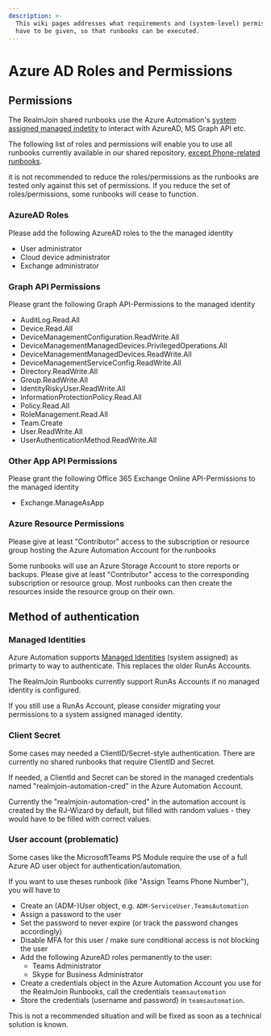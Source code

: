 ```yaml
---
description: >-
  This wiki pages addresses what requirements and (system-level) permissions
  have to be given, so that runbooks can be executed.
---
```


# Azure AD Roles and Permissions

## Permissions

The RealmJoin shared runbooks use the Azure Automation's [system assigned managed indetity](https://learn.microsoft.com/en-us/azure/automation/enable-managed-identity-for-automation) to interact with AzureAD, MS Graph API etc.

The following list of roles and permissions will enable you to use all runbooks currently available in our shared repository, [except Phone-related runbooks](azure-ad-roles-and-permissions.md#user-account-problematic).

it is not recommended to reduce the roles/permissions as the runbooks are tested only against this set of permissions. If you reduce the set of roles/permissions, some runbooks will cease to function.

### AzureAD Roles

Please add the following AzureAD roles to the the managed identity

* User administrator
* Cloud device administrator
* Exchange administrator

### Graph API Permissions

Please grant the following Graph API-Permissions to the managed identity

* AuditLog.Read.All
* Device.Read.All
* DeviceManagementConfiguration.ReadWrite.All
* DeviceManagementManagedDevices.PrivilegedOperations.All
* DeviceManagementManagedDevices.ReadWrite.All
* DeviceManagementServiceConfig.ReadWrite.All
* Directory.ReadWrite.All
* Group.ReadWrite.All
* IdentityRiskyUser.ReadWrite.All
* InformationProtectionPolicy.Read.All
* Policy.Read.All
* RoleManagement.Read.All
* Team.Create
* User.ReadWrite.All
* UserAuthenticationMethod.ReadWrite.All

### Other App API Permissions

Please grant the following Office 365 Exchange Online API-Permissions to the managed identity

* Exchange.ManageAsApp

### Azure Resource Permissions

Please give at least "Contributor" access to the subscription or resource group hosting the Azure Automation Account for the runbooks

Some runbooks will use an Azure Storage Account to store reports or backups. Please give at least "Contributor" access to the corresponding subscription or resource group. Most runbooks can then create the resources inside the resource group on their own.

## Method of authentication

### Managed Identities

Azure Automation supports [Managed Identities](https://docs.microsoft.com/en-us/azure/automation/enable-managed-identity-for-automation) (system assigned) as primarty to way to authenticate. This replaces the older RunAs Accounts.&#x20;

The RealmJoin Runbooks currently support RunAs Accounts if no managed identity is configured.

If you still use a RunAs Account, please consider migrating your permissions to a system assigned managed identity.

### Client Secret

Some cases may needed a ClientID/Secret-style authentication. There are currently no shared runbooks that require ClientID and Secret.

If needed, a ClientId and Secret can be stored in the managed credentials named "realmjoin-automation-cred" in the Azure Automation Account.

Currently the "realmjoin-automation-cred" in the automation account is created by the RJ-Wizard by default, but filled with random values - they would have to be filled with correct values.

### User account (problematic)

Some cases like the MicrosoftTeams PS Module require the use of a full Azure AD user object for authentication/automation.

If you want to use theses runbook (like "Assign Teams Phone Number"), you will have to

* Create an (ADM-)User object, e.g. `ADM-ServiceUser.TeamsAutomation`
* Assign a password to the user
* Set the password to never expire (or track the password changes accordingly)
* Disable MFA for this user / make sure conditional access is not blocking the user
* Add the following AzureAD roles permanently to the user:
  * Teams Administrator
  * Skype for Business Administrator
* Create a credentials object in the Azure Automation Account you use for the RealmJoin Runbooks, call the credentials `teamsautomation`
* Store the credentials (username and password) in `teamsautomation`.

This is not a recommended situation and will be fixed as soon as a technical solution is known.

###
